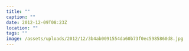 ```yaml
---
title: ""
caption: ""
date: 2012-12-09T08:23Z
location: ""
tags: ""
image: /assets/uploads/2012/12/3b4ab0091554da60b73f0ec5985860d8.jpg
---
```


